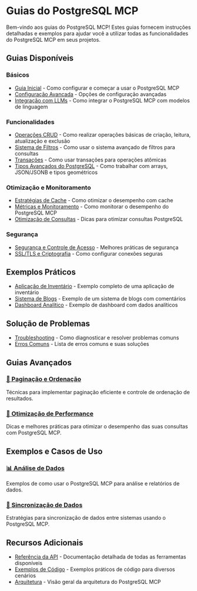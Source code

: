 # Guias do PostgreSQL MCP

Bem-vindo aos guias do PostgreSQL MCP! Estes guias fornecem instruções detalhadas e exemplos para ajudar você a utilizar todas as funcionalidades do PostgreSQL MCP em seus projetos.

## Guias Disponíveis

### Básicos

- [Guia Inicial](./getting-started.md) - Como configurar e começar a usar o PostgreSQL MCP
- [Configuração Avançada](./advanced-config.md) - Opções de configuração avançadas 
- [Integração com LLMs](./llm-integration.md) - Como integrar o PostgreSQL MCP com modelos de linguagem

### Funcionalidades

- [Operações CRUD](./crud-operations.md) - Como realizar operações básicas de criação, leitura, atualização e exclusão
- [Sistema de Filtros](./filters.md) - Como usar o sistema avançado de filtros para consultas
- [Transações](./transactions.md) - Como usar transações para operações atômicas
- [Tipos Avançados do PostgreSQL](./advanced_types.md) - Como trabalhar com arrays, JSON/JSONB e tipos geométricos

### Otimização e Monitoramento

- [Estratégias de Cache](./caching.md) - Como otimizar o desempenho com cache
- [Métricas e Monitoramento](./metrics.md) - Como monitorar o desempenho do PostgreSQL MCP
- [Otimização de Consultas](./query-optimization.md) - Dicas para otimizar consultas PostgreSQL

### Segurança

- [Segurança e Controle de Acesso](./security.md) - Melhores práticas de segurança
- [SSL/TLS e Criptografia](./encryption.md) - Como configurar conexões seguras

## Exemplos Práticos

- [Aplicação de Inventário](./examples/inventory-app.md) - Exemplo completo de uma aplicação de inventário
- [Sistema de Blogs](./examples/blog-system.md) - Exemplo de um sistema de blogs com comentários
- [Dashboard Analítico](./examples/analytics-dashboard.md) - Exemplo de dashboard com dados analíticos

## Solução de Problemas

- [Troubleshooting](./troubleshooting.md) - Como diagnosticar e resolver problemas comuns
- [Erros Comuns](./common-errors.md) - Lista de erros comuns e suas soluções

## Guias Avançados

### [🔄 Paginação e Ordenação](./pagination.md)
Técnicas para implementar paginação eficiente e controle de ordenação de resultados.

### [🚀 Otimização de Performance](./performance.md)
Dicas e melhores práticas para otimizar o desempenho das suas consultas com PostgreSQL MCP.

## Exemplos e Casos de Uso

### [📊 Análise de Dados](./data-analysis.md)
Exemplos de como usar o PostgreSQL MCP para análise e relatórios de dados.

### [🔄 Sincronização de Dados](./data-sync.md)
Estratégias para sincronização de dados entre sistemas usando o PostgreSQL MCP.

## Recursos Adicionais

- [Referência da API](../API_REFERENCE.md) - Documentação detalhada de todas as ferramentas disponíveis
- [Exemplos de Código](../CODE_EXAMPLES.md) - Exemplos práticos de código para diversos cenários
- [Arquitetura](../ARCHITECTURE.md) - Visão geral da arquitetura do PostgreSQL MCP